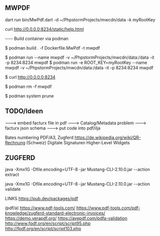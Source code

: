 MWPDF
-----

dart run bin/MwPdf.dart -d ~/PhpstormProjects/mwcdn/data -k myRootKey

curl http://0.0.0.0:8234/static/help.html



---- Build container via podman

$ podman build . -f Dockerfile.MwPdf -t mwpdf

$ podman run --name mwpdf -v ~/PhpstormProjects/mwcdn/data:/data -it -p 8234:8234 mwpdf
$ podman run -e ROOT_KEY=myRootKey --name mwpdf -v ~/PhpstormProjects/mwcdn/data:/data -it -p 8234:8234 mwpdf

$ curl http://0.0.0.0:8234

$ podman rm -f mwpdf

$ podman system prune



TODO/Ideen
----------

---> embed facturx file in pdf
---> Catalog/Metadata problem
---> facturx json schema
---> put code into pdf/ilja


Bates numbering
PDF/A3, Zugferd
https://de.wikipedia.org/wiki/QR-Rechnung (Schweiz)
Digitale Signaturen
Higher-Level Widgets


ZUGFERD
-------

java -Xmx1G -Dfile.encoding=UTF-8 -jar Mustang-CLI-2.10.0.jar --action extract

java -Xmx1G -Dfile.encoding=UTF-8 -jar Mustang-CLI-2.10.0.jar --action validate



LINKS
https://pub.dev/packages/pdf

(pdf/a)
https://www.pdf-tools.com/
https://www.pdf-tools.com/pdf-knowledge/zugferd-standard-electronic-invoices/
https://demo.verapdf.org/
https://avepdf.com/pdfa-validation
http://www.fpdf.org/en/script/script95.php
http://fpdf.org/en/script/script103.php





